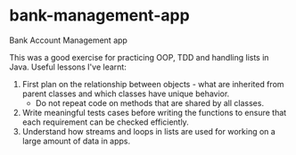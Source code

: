 # bank-management-app

Bank Account Management app

This was a good exercise for practicing OOP, TDD and handling lists in Java. Useful lessons I've learnt:

1. First plan on the relationship between objects - what are inherited from parent classes and which classes have unique behavior. 
   - Do not repeat code on methods that are shared by all classes.
2. Write meaningful tests cases before writing the functions to ensure that each requirement can be checked efficiently.
3. Understand how streams and loops in lists are used for working on a large amount of data in apps.
